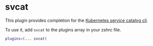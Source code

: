 # svcat

This plugin provides completion for the
[Kubernetes service catalog cli](HTTPS://GitHub.Com/kubernetes-incubator/service-catalog).

To use it, add `svcat` to the plugins array in your zshrc file.

```sh
plugins=(... svcat)
```
